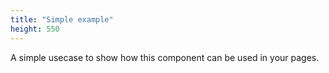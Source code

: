 ```yaml
---
title: "Simple example"
height: 550
---
```


A simple usecase to show how this component can be used in your pages.
